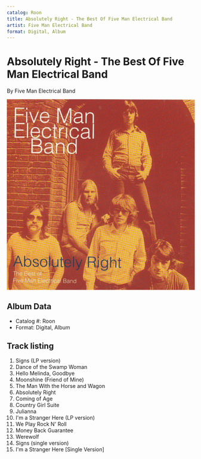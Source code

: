 ```yaml
---
catalog: Roon
title: Absolutely Right - The Best Of Five Man Electrical Band
artist: Five Man Electrical Band
format: Digital, Album
---
```


# Absolutely Right - The Best Of Five Man Electrical Band

By Five Man Electrical Band

![](../../assets/albumcovers/Five_Man_Electrical_Band-Absolutely_Right_-_The_Best_Of_Five_Man_Electrical_Band.png)

## Album Data

- Catalog #: Roon
- Format: Digital, Album


## Track listing


1. Signs (LP version)
2. Dance of the Swamp Woman
3. Hello Melinda, Goodbye
4. Moonshine (Friend of Mine)
5. The Man With the Horse and Wagon
6. Absolutely Right
7. Coming of Age
8. Country Girl Suite
9. Julianna
10. I'm a Stranger Here (LP version)
11. We Play Rock N' Roll
12. Money Back Guarantee
13. Werewolf
14. Signs (single version)
15. I'm a Stranger Here [Single Version]

